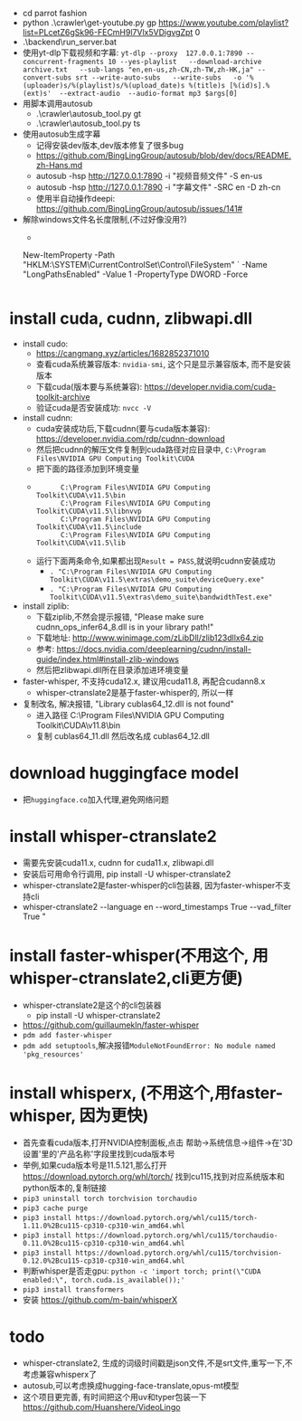 * cd parrot fashion
* python .\crawler\get-youtube.py gp https://www.youtube.com/playlist?list=PLcetZ6gSk96-FECmH9l7Vlx5VDigvgZpt 0
* .\backend\run_server.bat
* 使用yt-dlp下载视频和字幕: `yt-dlp --proxy  127.0.0.1:7890 --concurrent-fragments 10 --yes-playlist   --download-archive archive.txt   --sub-langs "en,en-us,zh-CN,zh-TW,zh-HK,ja" --convert-subs srt --write-auto-subs   --write-subs   -o '%(uploader)s/%(playlist)s/%(upload_date)s %(title)s [%(id)s].%(ext)s'  --extract-audio  --audio-format mp3 $args[0]`
* 用脚本调用autosub
    * .\crawler\autosub_tool.py gt <fileName> <fileDir>
    * .\crawler\autosub_tool.py ts <inPath> <outPath>
* 使用autosub生成字幕
    * 记得安装dev版本,dev版本修复了很多bug
    * https://github.com/BingLingGroup/autosub/blob/dev/docs/README.zh-Hans.md
    * autosub -hsp http://127.0.0.1:7890 -i "视频音频文件"  -S en-us
    * autosub -hsp http://127.0.0.1:7890 -i "字幕文件" -SRC en -D zh-cn
    * 使用半自动操作deepi: https://github.com/BingLingGroup/autosub/issues/141#
* 解除windows文件名长度限制,(不过好像没用?)
    * ```powershell
    New-ItemProperty -Path "HKLM:\SYSTEM\CurrentControlSet\Control\FileSystem" `
    -Name "LongPathsEnabled" -Value 1 -PropertyType DWORD -Force
    ```
# install cuda, cudnn, zlibwapi.dll
  * install cudo:
    * https://cangmang.xyz/articles/1682852371010
    * 查看cuda系统兼容版本: `nvidia-smi`, 这个只是显示兼容版本, 而不是安装版本
    * 下载cuda(版本要与系统兼容): https://developer.nvidia.com/cuda-toolkit-archive
    * 验证cuda是否安装成功: `nvcc -V`
  * install cudnn:
    * cuda安装成功后,下载cudnn(要与cuda版本兼容): https://developer.nvidia.com/rdp/cudnn-download
    * 然后把cudnn的解压文件复制到cuda路径对应目录中, `C:\Program Files\NVIDIA GPU Computing Toolkit\CUDA`
    * 把下面的路径添加到环境变量
    * ```
            C:\Program Files\NVIDIA GPU Computing Toolkit\CUDA\v11.5\bin
            C:\Program Files\NVIDIA GPU Computing Toolkit\CUDA\v11.5\libnvvp
            C:\Program Files\NVIDIA GPU Computing Toolkit\CUDA\v11.5\include
            C:\Program Files\NVIDIA GPU Computing Toolkit\CUDA\v11.5\lib
        ```
    * 运行下面两条命令,如果都出现`Result = PASS`,就说明cudnn安装成功
        * `. "C:\Program Files\NVIDIA GPU Computing Toolkit\CUDA\v11.5\extras\demo_suite\deviceQuery.exe"`
        * `. "C:\Program Files\NVIDIA GPU Computing Toolkit\CUDA\v11.5\extras\demo_suite\bandwidthTest.exe"`
  * install ziplib:
    * 下载ziplib,不然会提示报错, "Please make sure cudnn_ops_infer64_8.dll is in your library path!"
    * 下载地址: http://www.winimage.com/zLibDll/zlib123dllx64.zip
    * 参考: https://docs.nvidia.com/deeplearning/cudnn/install-guide/index.html#install-zlib-windows
    * 然后把zlibwapi.dll所在目录添加进环境变量
  * faster-whisper, 不支持cuda12.x, 建议用cuda11.8, 再配合cudann8.x
    * whisper-ctranslate2是基于faster-whisper的, 所以一样
  * 复制改名, 解决报错, "Library cublas64_12.dll is not found"
    * 进入路径 C:\Program Files\NVIDIA GPU Computing Toolkit\CUDA\v11.8\bin
    * 复制 cublas64_11.dll 然后改名成 cublas64_12.dll

# download huggingface model
  * 把`huggingface.co`加入代理,避免网络问题

# install whisper-ctranslate2
  * 需要先安装cuda11.x, cudnn for cuda11.x, zlibwapi.dll
  * 安装后可用命令行调用, pip install -U whisper-ctranslate2
  * whisper-ctranslate2是faster-whisper的cli包装器, 因为faster-whisper不支持cli
  * whisper-ctranslate2 --language en  --word_timestamps True  --vad_filter True  "<audio file>" --output_dir "<output dir>"

# install faster-whisper(不用这个, 用whisper-ctranslate2,cli更方便)
  * whisper-ctranslate2是这个的cli包装器
    * pip install -U whisper-ctranslate2
  * https://github.com/guillaumekln/faster-whisper
  * `pdm add faster-whisper`
  * `pdm add setuptools`,解决报错`ModuleNotFoundError: No module named 'pkg_resources'`


# install whisperx, (不用这个,用faster-whisper, 因为更快)
  * 首先查看cuda版本,打开NVIDIA控制面板,点击 帮助->系统信息->组件->在'3D设置'里的'产品名称'字段里找到cuda版本号
  * 举例,如果cuda版本号是11.5.121,那么打开 https://download.pytorch.org/whl/torch/ 找到cu115,找到对应系统版本和python版本的,复制链接
  * `pip3 uninstall torch torchvision torchaudio`
  * `pip3 cache purge`
  * `pip3 install https://download.pytorch.org/whl/cu115/torch-1.11.0%2Bcu115-cp310-cp310-win_amd64.whl`
  * `pip3 install https://download.pytorch.org/whl/cu115/torchaudio-0.11.0%2Bcu115-cp310-cp310-win_amd64.whl`
  * `pip3 install https://download.pytorch.org/whl/cu115/torchvision-0.12.0%2Bcu115-cp310-cp310-win_amd64.whl`
  * 判断whisper是否走gpu: `python -c 'import torch; print(\"CUDA enabled:\", torch.cuda.is_available());'`
  * `pip3 install transformers`
  * 安装 https://github.com/m-bain/whisperX

# todo
  * whisper-ctranslate2, 生成的词级时间戳是json文件,不是srt文件,重写一下,不考虑兼容whisperx了
  * autosub,可以考虑换成hugging-face-translate,opus-mt模型
  * 这个项目更完善, 有时间把这个用uv和typer包装一下 https://github.com/Huanshere/VideoLingo
